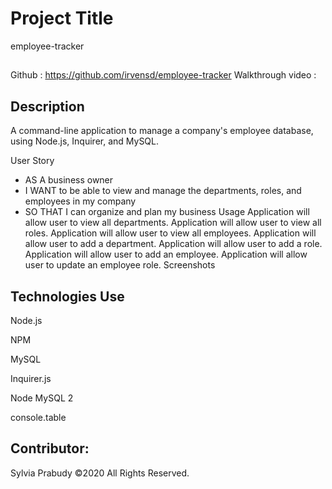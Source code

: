 # Project Title 
employee-tracker
## 
Github : https://github.com/irvensd/employee-tracker
Walkthrough video : 

 ## Description 
 A command-line application to manage a company's employee database, using Node.js, Inquirer, and MySQL.

User Story
- AS A business owner
- I WANT to be able to view and manage the departments, roles, and employees in my company
- SO THAT I can organize and plan my business
Usage
Application will allow user to view all departments.
Application will allow user to view all roles.
Application will allow user to view all employees.
Application will allow user to add a department.
Application will allow user to add a role.
Application will allow user to add an employee.
Application will allow user to update an employee role.
Screenshots
    

## Technologies Use
Node.js

NPM

MySQL

Inquirer.js

Node MySQL 2

console.table

## Contributor:
Sylvia Prabudy ©2020 All Rights Reserved.